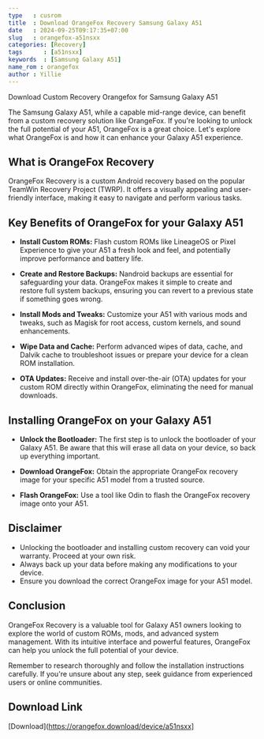```yaml
---
type   : cusrom
title  : Download OrangeFox Recovery Samsung Galaxy A51
date   : 2024-09-25T09:17:35+07:00
slug   : orangefox-a51nsxx
categories: [Recovery]
tags      : [a51nsxx]
keywords  : [Samsung Galaxy A51]
name_rom : orangefox
author : Yillie
---
```


Download Custom Recovery Orangefox for Samsung Galaxy A51

The Samsung Galaxy A51, while a capable mid-range device, can benefit from a custom recovery solution like OrangeFox. If you're looking to unlock the full potential of your A51, OrangeFox is a great choice. Let's explore what OrangeFox is and how it can enhance your Galaxy A51 experience.

## What is OrangeFox Recovery

OrangeFox Recovery is a custom Android recovery based on the popular TeamWin Recovery Project (TWRP). It offers a visually appealing and user-friendly interface, making it easy to navigate and perform various tasks. 

## Key Benefits of OrangeFox for your Galaxy A51

* **Install Custom ROMs:** Flash custom ROMs like LineageOS or Pixel Experience to give your A51 a fresh look and feel, and potentially improve performance and battery life.

* **Create and Restore Backups:** Nandroid backups are essential for safeguarding your data. OrangeFox makes it simple to create and restore full system backups, ensuring you can revert to a previous state if something goes wrong.

* **Install Mods and Tweaks:** Customize your A51 with various mods and tweaks, such as Magisk for root access, custom kernels, and sound enhancements.

* **Wipe Data and Cache:** Perform advanced wipes of data, cache, and Dalvik cache to troubleshoot issues or prepare your device for a clean ROM installation.

* **OTA Updates:** Receive and install over-the-air (OTA) updates for your custom ROM directly within OrangeFox, eliminating the need for manual downloads.

## Installing OrangeFox on your Galaxy A51

* **Unlock the Bootloader:** The first step is to unlock the bootloader of your Galaxy A51. Be aware that this will erase all data on your device, so back up everything important.

* **Download OrangeFox:** Obtain the appropriate OrangeFox recovery image for your specific A51 model from a trusted source.

* **Flash OrangeFox:** Use a tool like Odin to flash the OrangeFox recovery image onto your A51. 

## Disclaimer

* Unlocking the bootloader and installing custom recovery can void your warranty. Proceed at your own risk.
* Always back up your data before making any modifications to your device.
* Ensure you download the correct OrangeFox image for your A51 model.

## Conclusion

OrangeFox Recovery is a valuable tool for Galaxy A51 owners looking to explore the world of custom ROMs, mods, and advanced system management. With its intuitive interface and powerful features, OrangeFox can help you unlock the full potential of your device. 

Remember to research thoroughly and follow the installation instructions carefully. If you're unsure about any step, seek guidance from experienced users or online communities. 


## Download Link
[Download](https://orangefox.download/device/a51nsxx]


